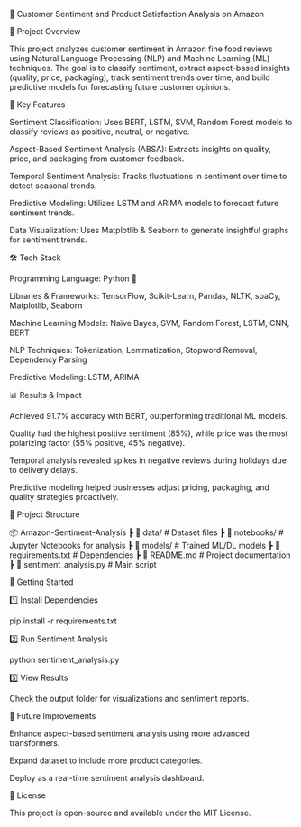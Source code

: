 📌 Customer Sentiment and Product Satisfaction Analysis on Amazon

📖 Project Overview

This project analyzes customer sentiment in Amazon fine food reviews using Natural Language Processing (NLP) and Machine Learning (ML) techniques. The goal is to classify sentiment, extract aspect-based insights (quality, price, packaging), track sentiment trends over time, and build predictive models for forecasting future customer opinions.

🚀 Key Features

Sentiment Classification: Uses BERT, LSTM, SVM, Random Forest models to classify reviews as positive, neutral, or negative.

Aspect-Based Sentiment Analysis (ABSA): Extracts insights on quality, price, and packaging from customer feedback.

Temporal Sentiment Analysis: Tracks fluctuations in sentiment over time to detect seasonal trends.

Predictive Modeling: Utilizes LSTM and ARIMA models to forecast future sentiment trends.

Data Visualization: Uses Matplotlib & Seaborn to generate insightful graphs for sentiment trends.

🛠️ Tech Stack

Programming Language: Python 🐍

Libraries & Frameworks: TensorFlow, Scikit-Learn, Pandas, NLTK, spaCy, Matplotlib, Seaborn

Machine Learning Models: Naïve Bayes, SVM, Random Forest, LSTM, CNN, BERT

NLP Techniques: Tokenization, Lemmatization, Stopword Removal, Dependency Parsing

Predictive Modeling: LSTM, ARIMA

📊 Results & Impact

Achieved 91.7% accuracy with BERT, outperforming traditional ML models.

Quality had the highest positive sentiment (85%), while price was the most polarizing factor (55% positive, 45% negative).

Temporal analysis revealed spikes in negative reviews during holidays due to delivery delays.

Predictive modeling helped businesses adjust pricing, packaging, and quality strategies proactively.

📂 Project Structure

📦 Amazon-Sentiment-Analysis
 ┣ 📂 data/               # Dataset files
 ┣ 📂 notebooks/          # Jupyter Notebooks for analysis
 ┣ 📂 models/             # Trained ML/DL models
 ┣ 📜 requirements.txt    # Dependencies
 ┣ 📜 README.md           # Project documentation
 ┣ 📜 sentiment_analysis.py  # Main script

🏁 Getting Started

1️⃣ Install Dependencies

pip install -r requirements.txt

2️⃣ Run Sentiment Analysis

python sentiment_analysis.py

3️⃣ View Results

Check the output folder for visualizations and sentiment reports.

📌 Future Improvements

Enhance aspect-based sentiment analysis using more advanced transformers.

Expand dataset to include more product categories.

Deploy as a real-time sentiment analysis dashboard.

📜 License

This project is open-source and available under the MIT License.
